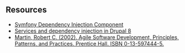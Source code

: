 ##  Resources

* [Symfony Dependency Injection Component](http://symfony.com/doc/current/components/dependency_injection/index.html)
* [Services and dependency injection in Drupal 8](https://www.drupal.org/node/2133171)
* [Martin, Robert C. (2002). Agile Software Development, Principles, Patterns, and Practices. Prentice Hall. ISBN 0-13-597444-5.](http://www.amazon.com/Software-Development-Principles-Patterns-Practices/dp/0135974445)
